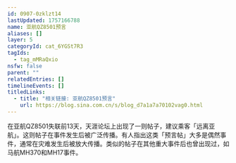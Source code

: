 ```yaml
---
id: 0907-0zklzt14
lastUpdated: 1757166788
name: 亚航QZ8501预言
aliases: []
layer: 5
categoryId: cat_6YGSt7R3
tagIds:
  - tag_mMRaQxio
nsfw: false
parent: ""
relatedEntries: []
timelineEvents: []
titledLinks:
  - title: "相关链接: 亚航QZ8501预言"
    url: https://blog.sina.com.cn/s/blog_d7a1a7a70102vag0.html
---
```


在亚航QZ8501失联前13天，天涯论坛上出现了一则帖子，建议乘客「远离亚航」。这则帖子在事件发生后被广泛传播。有人指出这类「预言帖」大多是偶然事件，通常在灾难发生后被放大传播。类似的帖子在其他重大事件后也曾出现过，如马航MH370和MH17事件。